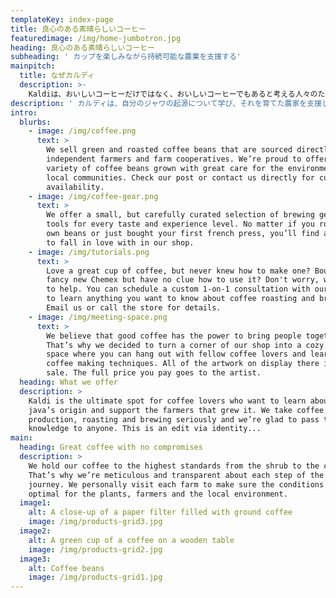 ```yaml
---
templateKey: index-page
title: 良心のある素晴らしいコーヒー
featuredimage: /img/home-jumbotron.jpg
heading: 良心のある素晴らしいコーヒー
subheading: ' カップを楽しみながら持続可能な農業を支援する'
mainpitch:
  title: なぜカルディ
  description: >-
    Kaldiは、おいしいコーヒーだけではなく、おいしいコーヒーでもあると考える人々のためのコーヒーショップです。私たちはすべての豆を小規模の持続可能な農家から直接調達し、利益の一部が彼らの地域社会に確実に再投資されるようにします。
description: ' カルディは、自分のジャワの起源について学び、それを育てた農家を支援したいコーヒー愛好家のための究極のスポットです。私たちはコーヒーの製造、焙煎、醸造を真剣に受け止めており、その知識を誰にでも伝えていただけることをうれしく思います'
intro:
  blurbs:
    - image: /img/coffee.png
      text: >
        We sell green and roasted coffee beans that are sourced directly from
        independent farmers and farm cooperatives. We’re proud to offer a
        variety of coffee beans grown with great care for the environment and
        local communities. Check our post or contact us directly for current
        availability.
    - image: /img/coffee-gear.png
      text: >
        We offer a small, but carefully curated selection of brewing gear and
        tools for every taste and experience level. No matter if you roast your
        own beans or just bought your first french press, you’ll find a gadget
        to fall in love with in our shop.
    - image: /img/tutorials.png
      text: >
        Love a great cup of coffee, but never knew how to make one? Bought a
        fancy new Chemex but have no clue how to use it? Don't worry, we’re here
        to help. You can schedule a custom 1-on-1 consultation with our baristas
        to learn anything you want to know about coffee roasting and brewing.
        Email us or call the store for details.
    - image: /img/meeting-space.png
      text: >
        We believe that good coffee has the power to bring people together.
        That’s why we decided to turn a corner of our shop into a cozy meeting
        space where you can hang out with fellow coffee lovers and learn about
        coffee making techniques. All of the artwork on display there is for
        sale. The full price you pay goes to the artist.
  heading: What we offer
  description: >
    Kaldi is the ultimate spot for coffee lovers who want to learn about their
    java’s origin and support the farmers that grew it. We take coffee
    production, roasting and brewing seriously and we’re glad to pass that
    knowledge to anyone. This is an edit via identity...
main:
  heading: Great coffee with no compromises
  description: >
    We hold our coffee to the highest standards from the shrub to the cup.
    That’s why we’re meticulous and transparent about each step of the coffee’s
    journey. We personally visit each farm to make sure the conditions are
    optimal for the plants, farmers and the local environment.
  image1:
    alt: A close-up of a paper filter filled with ground coffee
    image: /img/products-grid3.jpg
  image2:
    alt: A green cup of a coffee on a wooden table
    image: /img/products-grid2.jpg
  image3:
    alt: Coffee beans
    image: /img/products-grid1.jpg
---
```


